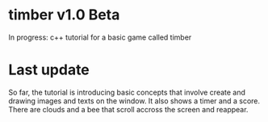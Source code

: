# timber v1.0 Beta
In progress:  c++ tutorial for a basic game called timber


# Last update
So far, the tutorial is introducing basic concepts that involve create and drawing images and texts on the window. It also shows a timer and a score. There are clouds and a bee that scroll accross the screen and reappear. 
